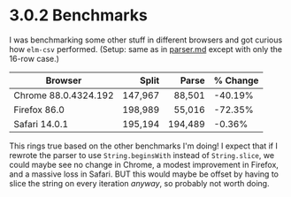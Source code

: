 # 3.0.2 Benchmarks

I was benchmarking some other stuff in different browsers and got curious how `elm-csv` performed.
(Setup: same as in [parser.md](./parser.md) except with only the 16-row case.)

| Browser              |   Split |   Parse | % Change |
|----------------------|--------:|--------:|----------|
| Chrome 88.0.4324.192 | 147,967 |  88,501 |  -40.19% |
| Firefox 86.0         | 198,989 |  55,016 |  -72.35% |
| Safari 14.0.1        | 195,194 | 194,489 |   -0.36% |

This rings true based on the other benchmarks I'm doing!
I expect that if I rewrote the parser to use `String.beginsWith` instead of `String.slice`, we could maybe see no change in Chrome, a modest improvement in Firefox, and a massive loss in Safari.
BUT this would maybe be offset by having to slice the string on every iteration *anyway*, so probably not worth doing.
